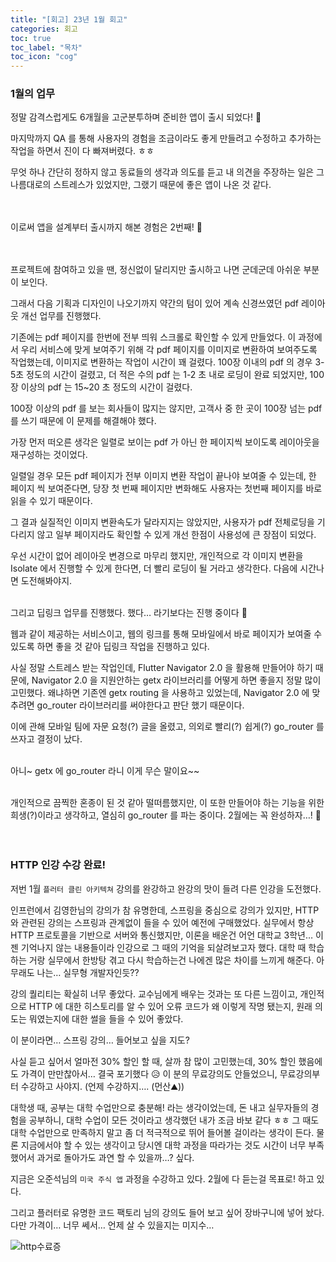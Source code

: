 ```yaml
---
title: "[회고] 23년 1월 회고"
categories: 회고
toc: true
toc_label: "목차"
toc_icon: "cog"
---
```


### 1월의 업무

정말 감격스럽게도 6개월을 고군분투하며 준비한 앱이 출시 되었다! 🎉

마지막까지 QA 를 통해 사용자의 경험을 조금이라도 좋게 만들려고 수정하고 추가하는 작업을 하면서 진이 다 빠져버렸다. ㅎㅎ 

무엇 하나 간단히 정하지 않고 동료들의 생각과 의도를 듣고 내 의견을 주장하는 일은 그 나름대로의 스트레스가 있었지만, 그랬기 때문에 좋은 앱이 나온 것 같다.<br/><br/><br/>

이로써 앱을 설계부터 출시까지 해본 경험은 2번째! 🥳 <br/><br/><br/>



프로젝트에 참여하고 있을 땐, 정신없이 달리지만 출시하고 나면 군데군데 아쉬운 부분이 보인다.

그래서 다음 기획과 디자인이 나오기까지 약간의 텀이 있어 계속 신경쓰였던 pdf 레이아웃 개선 업무를 진행했다. 

기존에는 pdf 페이지를 한번에 전부 띄워 스크롤로 확인할 수 있게 만들었다. 이 과정에서 우리 서비스에 맞게 보여주기 위해 각 pdf 페이지를 이미지로 변환하여 보여주도록 작업했는데, 이미지로 변환하는 작업이 시간이 꽤 걸렸다. 100장 이내의 pdf 의 경우 3-5초 정도의 시간이 걸렸고, 더 적은 수의 pdf 는 1-2 초 내로 로딩이 완료 되었지만, 100 장 이상의 pdf 는 15~20 초 정도의 시간이 걸렸다.

100장 이상의 pdf 를 보는 회사들이 많지는 않지만, 고객사 중 한 곳이 100장 넘는 pdf를 쓰기 때문에 이 문제를 해결해야 했다.

가장 먼저 떠오른 생각은 일렬로 보이는 pdf 가 아닌 한 페이지씩 보이도록 레이아웃을 재구성하는 것이었다.

일렬일 경우 모든 pdf 페이지가 전부 이미지 변환 작업이 끝나야 보여줄 수 있는데, 한 페이지 씩 보여준다면, 당장 첫 번째 페이지만 변화해도 사용자는 첫번째 페이지를 바로 읽을 수 있기 때문이다.

그 결과 실질적인 이미지 변환속도가 달라지지는 않았지만, 사용자가 pdf 전체로딩을 기다리지 않고 일부 페이지라도 확인할 수 있게 개선 한점이 사용성에 큰 장점이 되었다.

우선 시간이 없어 레이아웃 변경으로 마무리 했지만, 개인적으로 각 이미지 변환을 Isolate 에서 진행할 수 있게 한다면, 더 빨리 로딩이 될 거라고 생각한다. 다음에 시간나면 도전해봐야지.<br/><br/>

그리고 딥링크 업무를 진행했다. 했다… 라기보다는 진행 중이다 🤥

웹과 같이 제공하는 서비스이고, 웹의 링크를 통해 모바일에서 바로 페이지가 보여줄 수 있도록 하면 좋을 것 같아 딥링크 작업을 진행하고 있다.

사실 정말 스트레스 받는 작업인데, Flutter Navigator 2.0 을 활용해 만들어야 하기 때문에, Navigator 2.0 을 지원안하는 getx 라이브러리를 어떻게 하면 좋을지 정말 많이 고민했다. 왜냐하면 기존엔 getx routing 을 사용하고 있었는데, Navigator 2.0 에 맞추려면 go_router 라이브러리를 써야한다고 판단 했기 때문이다.

이에 관해 모바일 팀에 자문 요청(?) 글을 올렸고, 의외로 빨리(?) 쉽게(?) go_router 를 쓰자고 결정이 났다.<br/><br/>

아니~ getx 에 go_router 라니 이게 무슨 말이요~~<br/><br/>

개인적으로 끔찍한 혼종이 된 것 같아 떨떠름했지만, 이 또한 만들어야 하는 기능을 위한 희생(?)이라고 생각하고, 열심히 go_router 를 파는 중이다. 2월에는 꼭 완성하자…! 🙏
<br/><br/><br/>

### HTTP 인강 수강 완료!

저번 1월 `플러터 클린 아키텍쳐` 강의를 완강하고 완강의 맛이 들려 다른 인강을 도전했다.

인프런에서 김영한님의 강의가 참 유명한데, 스프링을 중심으로 강의가 있지만, HTTP 와 관련된 강의는 스프링과 관계없이 들을 수 있어 예전에 구매했었다. 실무에서 항상 HTTP 프로토콜을 기반으로 서버와 통신했지만, 이론을 배운건 어언 대학교 3학년… 이젠 기억나지 않는 내용들이라 인강으로 그 때의 기억을 되살려보고자 했다. 대학 때 학습하는 거랑 실무에서 한방탕 겪고 다시 학습하는건 나에겐 많은 차이를 느끼게 해준다. 아무래도 나는… 실무형 개발자인듯??

강의 퀄리티는 확실히 너무 좋았다. 교수님에게 배우는 것과는 또 다른 느낌이고, 개인적으로 HTTP 에 대한 히스토리를 알 수 있어 오류 코드가 왜 이렇게 작명 됐는지, 원래 의도는 뭐였는지에 대한 썰을 들을 수 있어 좋았다.

이 분이라면… 스프링 강의… 들어보고 싶을 지도?

사실 듣고 싶어서 얼마전 30% 할인 할 때, 살까  참 많이 고민했는데, 30% 할인 했음에도 가격이 만만찮아서… 결국 포기했다 😥 이 분의 무료강의도 안들었으니, 무료강의부터 수강하고 사야지. (언제 수강하지…. (먼산⛰️))

대학생 때, 공부는 대학 수업만으로 충분해! 라는 생각이었는데, 돈 내고 실무자들의 경험을 공부하니, 대학 수업이 모든 것이라고 생각했던 내가 조금 바보 같다 ㅎㅎ 그 때도 대학 수업만으로 만족하지 말고 좀 더 적극적으로 뛰어 들어볼 걸이라는 생각이 든다. 물론 지금에서야 할 수 있는 생각이고 당시엔 대학 과정을 따라가는 것도 시간이 너무 부족했어서 과거로 돌아가도 과연 할 수 있을까…? 싶다.

지금은 오준석님의 `미국 주식 앱` 과정을 수강하고 있다. 2월에 다 듣는걸 목표로! 하고 있다.

그리고 플러터로 유명한 코드 팩토리 님의 강의도 들어 보고 싶어 장바구니에 넣어 놨다. 다만 가격이… 너무 쎄서… 언제 살 수 있을지는 미지수…

![http수료증](https://user-images.githubusercontent.com/39107341/216855920-97abeb80-85ae-4842-8c65-f557ba4d1ea2.png)